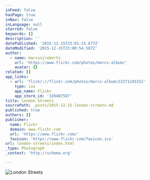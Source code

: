 ```yaml
---
inFeed: false
hasPage: true
inNav: false
inLanguage: null
starred: false
keywords: []
description: ''
datePublished: '2015-12-15T23:01:15.677Z'
dateModified: '2015-12-15T23:00:54.587Z'
author:
  - name: marcusjroberts
    url: 'https://www.flickr.com/photos/marcs-album/'
    avatar: {}
related: []
app_links:
  - url: 'flickr://flickr.com/photos/marcs-album/22271145152'
    type: ios
    app_name: Flickr
    app_store_id: '328407587'
title: London Streets
sourcePath: _posts/2015-12-15-london-streets.md
published: true
authors: []
publisher:
  name: Flickr
  domain: www.flickr.com
  url: 'https://www.flickr.com/'
  favicon: 'https://www.flickr.com/favicon.ico'
url: london-streets/index.html
_type: Photograph
_context: 'http://schema.org'

---
```

![London Streets](https://farm6.staticflickr.com/5697/22271145152_91fda542dc_b.jpg)